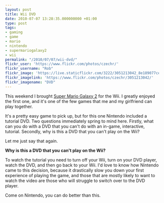 ```yaml
---
layout: post
title: Wii DVD
date: 2010-07-07 13:28:35.000000000 +01:00
type: post
tags:
- gaming
- game
- mario
- nintendo
- supermariogalaxy2
- wii
permalink: "/2010/07/07/wii-dvd/"
flickr_user: 'https://www.flickr.com/photos/czechr/'
flickr_username: "Rob"
flickr_image: 'https://live.staticflickr.com/3222/3051213042_8e189077ce_w.jpg'
flickr_imagelink: 'https://www.flickr.com/photos/czechr/3051213042/'
flickr_imagename: "DVD"
---
```

This weekend I brought [Super Mario Galaxy 2](http://en.wikipedia.org/wiki/Super_Mario_Galaxy_2) for the Wii. I greatly enjoyed the first one, and it's one of the few games that me and my girlfriend can play together.

It's a pretty easy game to pick up, but for this one Nintendo included a tutorial DVD. Two questions immediately spring to mind here. Firstly, what can you do with a DVD that you can't do with an in-game, interactive, tutorial. Secondly, why is this a DVD that you can't play on the Wii?

Let me just say that again.

<b>Why is this a DVD that you can't play on the Wii?</b>

To watch the tutorial you need to turn off your Wii, turn on your DVD player, watch the DVD, and then go back to your Wii. I'd love to know how Nintendo came to this decision, because it drastically slow you down your first experience of playing the game, and those that are mostly likely to want to watch the video are those who will struggle to switch over to the DVD player.

Come on Nintendo, you can do better than this.
